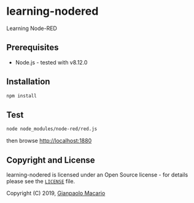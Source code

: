 # learning-nodered

Learning Node-RED

## Prerequisites

* Node.js - tested with v8.12.0

## Installation

```bash
npm install
```

## Test

```bash
node node_modules/node-red/red.js
```

then browse <http://localhost:1880>

## Copyright and License

learning-nodered is licensed under an Open Source license - for details please see the [`LICENSE`](LICENSE) file.

Copyright (C) 2019, [Gianpaolo Macario](https://gmacario.github.io/)

<!-- EOF -->
